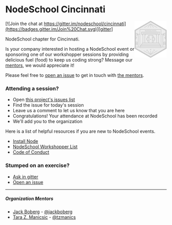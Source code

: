 # NodeSchool Cincinnati

<img align="right"
  width=100 height=115
  src="https://raw.githubusercontent.com/nodeschool/nodeschool.github.io/44664f936dde11304531fd4ada50a5b282a5d1de/images/nodeschool-blank.png"
  />

[![Join the chat at https://gitter.im/nodeschool/cincinnati](https://badges.gitter.im/Join%20Chat.svg)][gitter]

NodeSchool chapter for Cincinnati.

Is your company interested in hosting a NodeSchool event or sponsoring one of our workshopper sessions by providing delicious fuel (food) to keep us coding strong? Message our [mentors](#organization-mentors), we would appreciate it!

Please feel free to [open an issue][new-issue] to get in touch with [the
mentors](#organization-mentors).

### Attending a session?

* Open [this project's issues list][issues]
* Find the issue for today's session
* Leave us a comment to let us know that you are here
* Congratulations! Your attendance at NodeSchool has been recorded
* We'll add you to the organization

Here is a list of helpful resources if you are new to NodeSchool events.

- [Install Node][install-node]
- [NodeSchool Workshopper List][workshoppers]
- [Code of Conduct][conduct]

### Stumped on an exercise?

- [Ask in gitter][gitter]
- [Open an issue][new-issue]

---

##### Organization Mentors

 - [Jack Boberg](https://github.com/jackboberg) - [@jackboberg](https://twitter.com/jackboberg/)
 - [Tara Z. Manicsic](https://github.com/tzmanics) - [@tzmanics](https://twitter.com/tzmanics/)

[conduct]: https://github.com/nodeschool/cincinnati/blob/master/code_of_conduct.md
[gitter]: https://gitter.im/nodeschool/cincinnati
[issues]:  https://github.com/nodeschool/cincinnati/issues
[new-issue]: https://github.com/nodeschool/cincinnati/issues/new

[install-node]: https://nodejs.org/
[workshoppers]: http://nodeschool.io/#workshopper-list
